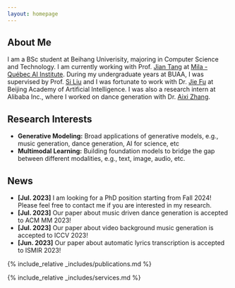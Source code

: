 ```yaml
---
layout: homepage
---
```


## About Me

I am a BSc student at Beihang Univerisity, majoring in Computer Science and Technology. I am currently working with Prof. [Jian Tang](https://jian-tang.com/) at [Mila - Québec AI Institute](https://mila.quebec/). During my undergraduate years at BUAA, I was supervised by  Prof. [Si Liu](http://colalab.net/) and I was fortunate to work with Dr. [Jie Fu](https://bigaidream.github.io/) at Beijing Academy of Artificial Intelligence. I was also a research intern at Alibaba Inc., where I worked on dance generation with Dr. [Aixi Zhang](https://scholar.google.com.hk/citations?user=hNTP47EAAAAJ&hl=en).

## Research Interests
<!-- My interests spans multiple areas, including: -->
- **Generative Modeling:** Broad applications of generative models, e.g., music generation, dance generation, AI for science, etc
- **Multimodal Learning:** Building foundation models to bridge the gap between different modalities, e.g., text, image, audio, etc.

## News

- **[Jul. 2023]** I am looking for a PhD position starting from Fall 2024! Please feel free to contact me if you are interested in my research.
- **[Jul. 2023]** Our paper about music driven dance generation is accepted to ACM MM 2023!
- **[Jul. 2023]** Our paper about video background music generation is accepted to ICCV 2023!
- **[Jun. 2023]** Our paper about automatic lyrics transcription is accepted to ISMIR 2023!

{% include_relative _includes/publications.md %}

{% include_relative _includes/services.md %}
